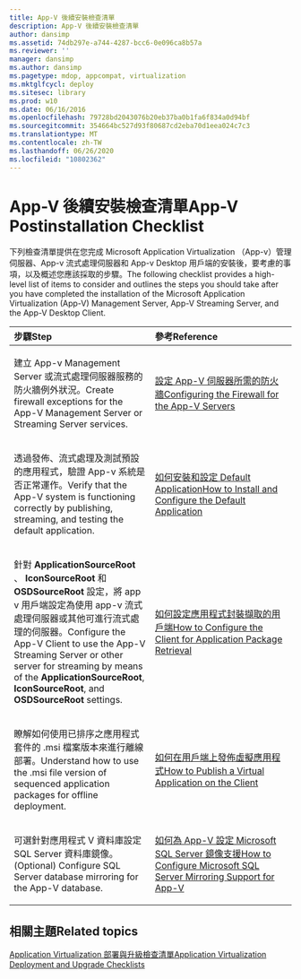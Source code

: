 ```yaml
---
title: App-V 後續安裝檢查清單
description: App-V 後續安裝檢查清單
author: dansimp
ms.assetid: 74db297e-a744-4287-bcc6-0e096ca8b57a
ms.reviewer: ''
manager: dansimp
ms.author: dansimp
ms.pagetype: mdop, appcompat, virtualization
ms.mktglfcycl: deploy
ms.sitesec: library
ms.prod: w10
ms.date: 06/16/2016
ms.openlocfilehash: 79728bd2043076b20eb37ba0b1fa6f834a0d94bf
ms.sourcegitcommit: 354664bc527d93f80687cd2eba70d1eea024c7c3
ms.translationtype: MT
ms.contentlocale: zh-TW
ms.lasthandoff: 06/26/2020
ms.locfileid: "10802362"
---
```

# <span data-ttu-id="b30d4-103">App-V 後續安裝檢查清單</span><span class="sxs-lookup"><span data-stu-id="b30d4-103">App-V Postinstallation Checklist</span></span>


<span data-ttu-id="b30d4-104">下列檢查清單提供在您完成 Microsoft Application Virtualization （App-v）管理伺服器、App-v 流式處理伺服器和 App-v Desktop 用戶端的安裝後，要考慮的事項，以及概述您應該採取的步驟。</span><span class="sxs-lookup"><span data-stu-id="b30d4-104">The following checklist provides a high-level list of items to consider and outlines the steps you should take after you have completed the installation of the Microsoft Application Virtualization (App-V) Management Server, App-V Streaming Server, and the App-V Desktop Client.</span></span>

<table>
<colgroup>
<col width="50%" />
<col width="50%" />
</colgroup>
<thead>
<tr class="header">
<th align="left"><span data-ttu-id="b30d4-105">步驟</span><span class="sxs-lookup"><span data-stu-id="b30d4-105">Step</span></span></th>
<th align="left"><span data-ttu-id="b30d4-106">參考</span><span class="sxs-lookup"><span data-stu-id="b30d4-106">Reference</span></span></th>
</tr>
</thead>
<tbody>
<tr class="odd">
<td align="left"><p><span data-ttu-id="b30d4-107">建立 App-v Management Server 或流式處理伺服器服務的防火牆例外狀況。</span><span class="sxs-lookup"><span data-stu-id="b30d4-107">Create firewall exceptions for the App-V Management Server or Streaming Server services.</span></span></p></td>
<td align="left"><p><a href="configuring-the-firewall-for-the-app-v-servers.md" data-raw-source="[Configuring the Firewall for the App-V Servers](configuring-the-firewall-for-the-app-v-servers.md)"><span data-ttu-id="b30d4-108">設定 App-V 伺服器所需的防火牆</span><span class="sxs-lookup"><span data-stu-id="b30d4-108">Configuring the Firewall for the App-V Servers</span></span></a></p></td>
</tr>
<tr class="even">
<td align="left"><p><span data-ttu-id="b30d4-109">透過發佈、流式處理及測試預設的應用程式，驗證 App-v 系統是否正常運作。</span><span class="sxs-lookup"><span data-stu-id="b30d4-109">Verify that the App-V system is functioning correctly by publishing, streaming, and testing the default application.</span></span></p></td>
<td align="left"><p><a href="how-to-install-and-configure-the-default-application.md" data-raw-source="[How to Install and Configure the Default Application](how-to-install-and-configure-the-default-application.md)"><span data-ttu-id="b30d4-110">如何安裝和設定 Default Application</span><span class="sxs-lookup"><span data-stu-id="b30d4-110">How to Install and Configure the Default Application</span></span></a></p></td>
</tr>
<tr class="odd">
<td align="left"><p><span data-ttu-id="b30d4-111">針對 <strong> ApplicationSourceRoot </strong> 、 <strong> IconSourceRoot </strong> 和 <strong> OSDSourceRoot </strong> 設定，將 app v 用戶端設定為使用 app-v 流式處理伺服器或其他可進行流式處理的伺服器。</span><span class="sxs-lookup"><span data-stu-id="b30d4-111">Configure the App-V Client to use the App-V Streaming Server or other server for streaming by means of the <strong>ApplicationSourceRoot</strong>, <strong>IconSourceRoot</strong>, and <strong>OSDSourceRoot</strong> settings.</span></span></p></td>
<td align="left"><p><a href="how-to-configure-the-client-for-application-package-retrieval.md" data-raw-source="[How to Configure the Client for Application Package Retrieval](how-to-configure-the-client-for-application-package-retrieval.md)"><span data-ttu-id="b30d4-112">如何設定應用程式封裝擷取的用戶端</span><span class="sxs-lookup"><span data-stu-id="b30d4-112">How to Configure the Client for Application Package Retrieval</span></span></a></p></td>
</tr>
<tr class="even">
<td align="left"><p><span data-ttu-id="b30d4-113">瞭解如何使用已排序之應用程式套件的 .msi 檔案版本來進行離線部署。</span><span class="sxs-lookup"><span data-stu-id="b30d4-113">Understand how to use the .msi file version of sequenced application packages for offline deployment.</span></span></p></td>
<td align="left"><p><a href="how-to-publish-a-virtual-application-on-the-client.md" data-raw-source="[How to Publish a Virtual Application on the Client](how-to-publish-a-virtual-application-on-the-client.md)"><span data-ttu-id="b30d4-114">如何在用戶端上發佈虛擬應用程式</span><span class="sxs-lookup"><span data-stu-id="b30d4-114">How to Publish a Virtual Application on the Client</span></span></a></p></td>
</tr>
<tr class="odd">
<td align="left"><p><span data-ttu-id="b30d4-115">可選針對應用程式 V 資料庫設定 SQL Server 資料庫鏡像。</span><span class="sxs-lookup"><span data-stu-id="b30d4-115">(Optional) Configure SQL Server database mirroring for the App-V database.</span></span></p></td>
<td align="left"><p><a href="how-to-configure-microsoft-sql-server-mirroring-support-for-app-v.md" data-raw-source="[How to Configure Microsoft SQL Server Mirroring Support for App-V](how-to-configure-microsoft-sql-server-mirroring-support-for-app-v.md)"><span data-ttu-id="b30d4-116">如何為 App-V 設定 Microsoft SQL Server 鏡像支援</span><span class="sxs-lookup"><span data-stu-id="b30d4-116">How to Configure Microsoft SQL Server Mirroring Support for App-V</span></span></a></p></td>
</tr>
</tbody>
</table>

 

## <span data-ttu-id="b30d4-117">相關主題</span><span class="sxs-lookup"><span data-stu-id="b30d4-117">Related topics</span></span>


[<span data-ttu-id="b30d4-118">Application Virtualization 部署與升級檢查清單</span><span class="sxs-lookup"><span data-stu-id="b30d4-118">Application Virtualization Deployment and Upgrade Checklists</span></span>](application-virtualization-deployment-and-upgrade-checklists.md)

 

 





